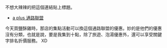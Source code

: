 不想大辣辣的把這個連結貼上標題。

  * [a plus 通路聯盟](http://www.apgroup.tw/)
  
今天買鹽酥雞時，那店的集點活動可以換這個通路聯盟的優惠。妙的是他們的優惠沒有分類，也就是說，要是我集到十點，除了旅遊、泡湯優惠外，還可以享受關鍵字排名折價服務。 XD

